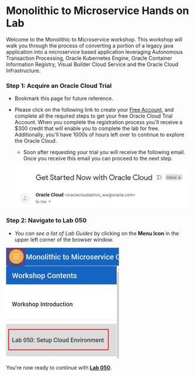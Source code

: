 # Monolithic to Microservice Hands on Lab

Welcome to the Monolithic to Microservice workshop. This workshop will walk you through the process of converting a portion of a legacy java application into a microservice based application leveraging Autonomous Transaction Processing, Oracle Kubernetes Engine, Oracle Container Information Registry, Visual Builder Cloud Service and the Oracle Cloud Infrastructure.

### **Step 1**: Acquire an Oracle Cloud Trial

- Bookmark this page for future reference.

- Please click on the following link to create your <a class="trial-link" href="https://myservices.us.oraclecloud.com/mycloud/signup?language=en&sourceType=:ex:tb:::RC_NAMK190201P00051:Monolith2MicroHOL&SC=:ex:tb:::RC_NAMK190201P00051:Monolith2MicroHOL&pcode=NAMK190201P00051" target="_trial">Free Account</a>, and complete all the required steps to get your free Oracle Cloud Trial Account. When you complete the registration process you'll receive a $300 credit that will enable you to complete the lab for free.  Additionally, you'll have 1000s of hours left over to continue to explore the Oracle Cloud.

  - Soon after requesting your trial you will receive the following email. Once you receive this email you can proceed to the next step.

  ![](images/getstartednow.png)

### **Step 2**: Navigate to Lab 050

  - _You can see a list of Lab Guides_ by clicking on the **Menu Icon** in the upper left corner of the browser window.

  ![](images/Intro-61643a34.png)

You're now ready to continue with [**Lab 050**](LabGuide050.md).
